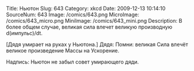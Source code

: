 Title: Ньютон 
Slug: 643 
Category: xkcd 
Date: 2009-12-13 10:14:10 
SourceNum: 643 
Image: /comics/643.png 
MicroImage: /comics/643_micro.png 
MiniImage: /comics/643_mini.png 
Description: В более общем случае, великая сила влечет великую производную d(импульс)/dt. 

[Дядя умирает на руках у Ньютона.]
Дядя: Помни: великая Сила влечёт великое произведение Массы на Ускорение.

Надпись: Ньютон не забыл совет умирающего дяди.